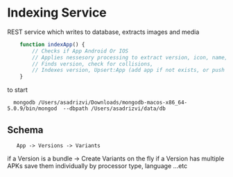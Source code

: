 # Indexing Service

REST service which writes to database, extracts images and media

```js 
    function indexApp() {
        // Checks if App Android Or IOS
        // Applies nessesory processing to extract version, icon, name, etc
        // Finds version, check for collisions,  
        // Indexes version, Upsert:App (add app if not exists, or push version)
    }
```

to start 

```shell
  mongodb /Users/asadrizvi/Downloads/mongodb-macos-x86_64-5.0.9/bin/mongod  --dbpath /Users/asadrizvi/data/db
 ```
## Schema


``` 
   App -> Versions -> Variants
```
if a Version is a bundle -> Create Variants on the fly
if a Version has multiple APKs save them individually by processor type, language ...etc
